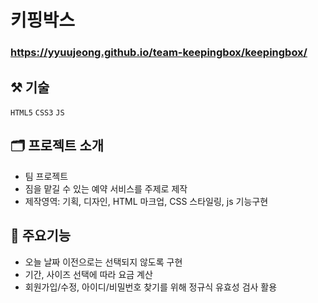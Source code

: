 # 키핑박스

### <https://yyuujeong.github.io/team-keepingbox/keepingbox/>

## :hammer_and_pick: 기술
```HTML5``` ```CSS3``` ```JS```

## :card_index_dividers: 프로젝트 소개
- 팀 프로젝트
- 짐을 맡길 수 있는 예약 서비스를 주제로 제작
- 제작영역: 기획, 디자인, HTML 마크업, CSS 스타일링, js 기능구현

## :mag_right: 주요기능
- 오늘 날짜 이전으로는 선택되지 않도록 구현
- 기간, 사이즈 선택에 따라 요금 계산
- 회원가입/수정, 아이디/비밀번호 찾기를 위해 정규식 유효성 검사 활용
